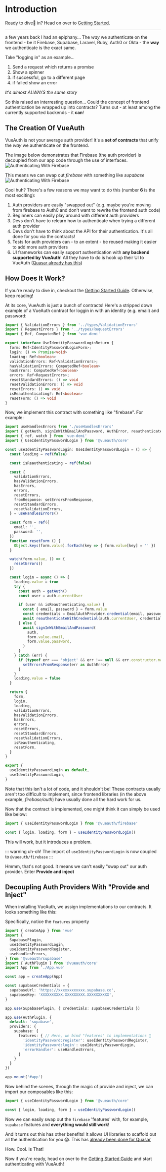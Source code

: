 # Introduction
Ready to dive🤿 in? Head on over to [Getting Started](/guide/getting-started.html).

---

a few years back I had an epiphany... The *way* we authenticate on the frontend - be it Firebase, Supabase, Laravel, Ruby, Auth0 or Okta - the **way** we authenticate is the exact same.

Take "logging in" as an example...
1. Send a request which returns a promise
2. Show a spinner
3. if successful, go to a different page
4. if failed show an error

*It's almost ALWAYS the same story*

So this raised an interresting question... Could the concept of frontend authentication be wrapped up into contracts? Turns out - at least among the currently supported backends - it **can**!

## The Creation Of VueAuth
VueAuth is not your average auth provider! It's a **set of contracts** that unify the *way* we authenticate on the frontend.

The image below demonstrates that Firebase (the auth provider) is decoupled from our app code through the use of interfaces.
![Authenticating With Firebase](/images/authenticating-vue-with-firebase.png)

This means we can swap out *firebase* with something like *supabase*
![Authenticating With Firebase](/images/authenticating-vue-with-supabase.png)

Cool huh? There's a few reasons we may want to do this (number **6** is the most exciting):
1. Auth providers are easily "swapped out" (e.g. maybe you're moving from firebase to Auth0 and don't want to rewrite the frontend auth code)
2. Beginners can easily play around with different auth providers
3. Devs don't have to relearn how to authenticate when trying a different auth provider
4. Devs don't have to think about the API for their authentication. It's all done for you via the contracts!
5. Tests for auth providers can - to an extent - be reused making it easier to add more auth providers
6. UI frameworks can easily support authentication with **any backend supported by VueAuth**! All they have to do is hook up their UI to VueAuth ([Quasar already has this](https://quasar.vueauth.com))

## How Does It Work?
If you're ready to dive in, checkout the [Getting Started Guide](/guide/getting-started). Otherwise, keep reading!

At its core, VueAuth is just a bunch of contracts! Here's a stripped down example of a VueAuth contract for loggin in with an identity (e.g. email) and password:

```ts
import { ValidationErrors } from '../types/ValidationErrors'
import { RequestErrors } from '../types/RequestErrors'
import { Ref, ComputedRef } from 'vue-demi'

export interface UseIdentityPasswordLoginReturn {
  form: Ref<IdentityPasswordLoginForm>;
  login: () => Promise<void>
  loading: Ref<boolean>
  validationErrors: Ref<ValidationErrors>;
  hasValidationErrors: ComputedRef<boolean>
  hasErrors: ComputedRef<boolean>
  errors: Ref<RequestErrors>;
  resetStandardErrors: () => void
  resetValidationErrors: () => void
  resetErrors: () => void
  isReauthenticating?: Ref<boolean>
  resetForm: () => void
}
```

Now, we implement this contract with something like "firebase". For example:

```ts
import useHandlesErrors from './useHandlesErrors'
import { getAuth, signInWithEmailAndPassword, AuthError, reauthenticateWithCredential, EmailAuthProvider } from 'firebase/auth'
import { ref, watch } from 'vue-demi'
import { UseIdentityPasswordLogin } from '@vueauth/core'

const useIdentityPasswordLogin: UseIdentityPasswordLogin = () => {
  const loading = ref(false)

  const isReauthenticating = ref(false)

  const {
    validationErrors,
    hasValidationErrors,
    hasErrors,
    errors,
    resetErrors,
    fromResponse: setErrorsFromResponse,
    resetStandardErrors,
    resetValidationErrors,
  } = useHandlesErrors()

  const form = ref({
    email: '',
    password: '',
  })
  function resetForm () {
    Object.keys(form.value).forEach(key => { form.value[key] = '' })
  }

  watch(form.value, () => {
    resetErrors()
  })

  const login = async () => {
    loading.value = true
    try {
      const auth = getAuth()
      const user = auth.currentUser

      if (user && isReauthenticating.value) {
        const { email, password } = form.value
        const credentials = EmailAuthProvider.credential(email, password)
        await reauthenticateWithCredential(auth.currentUser, credentials)
      } else {
        await signInWithEmailAndPassword(
          auth,
          form.value.email,
          form.value.password,
        )
      }
    } catch (err) {
      if (typeof err === 'object' && err !== null && err.constructor.name === 'FirebaseError') {
        setErrorsFromResponse(err as AuthError)
      }
    }
    loading.value = false
  }

  return {
    form,
    login,
    loading,
    validationErrors,
    hasValidationErrors,
    hasErrors,
    errors,
    resetErrors,
    resetStandardErrors,
    resetValidationErrors,
    isReauthenticating,
    resetForm,
  }
}

export {
  useIdentityPasswordLogin as default,
  useIdentityPasswordLogin,
}
```

Note that this isn't a lot of code, and it shouldn't be! These contracts usually aren't too difficult to implement, since frontend libraries (in the above example, *firebase/auth*) have usually done all the hard work for us.

Now that the contract is implemented, one might think it can simply be used like below:

```ts
import { useIdentityPasswordLogin } from '@vueauth/firebase'

const { login, loading, form } = useIdentityPasswordLogin()
```

This will work, but it introduces a problem.

::: warning uh-oh!
The import of `useIdentityPasswordLogin` is now coupled to `@vueauth/firebase`
:::

Hmmm, that's not good. It means we can't easily "swap out" our auth provider. Enter **Provide and inject**

## Decoupling Auth Providers With "Provide and Inject"
When installing VueAuth, we assign implementations to our contracts. It looks something like this:

Specifically, notice the `features` property
```ts
import { createApp } from 'vue'
import {
  SupabasePlugin,
  useIdentityPasswordLogin,
  useIdentityPasswordRegister,
  useHandlesErrors,
} from '@vueauth/supabase'
import { AuthPlugin } from '@vueauth/core'
import App from './App.vue'

const app = createApp(App)

const supabaseCredentials = {
  supabaseUrl: 'https://xxxxxxxxxxxx.supabase.co',
  supabaseKey: 'XXXXXXXXXX.XXXXXXXXX.XXXXXXXXXX',
}

app.use(SupabasePlugin, { credentials: supabaseCredentials })

app.use(AuthPlugin, {
  default: 'supabase',
  providers: {
    supabase: {
      features: { // Here, we bind "features" to implementations 🤿
        'identityPassword:register': useIdentityPasswordRegister,
        'identityPassword:login': useIdentityPasswordLogin,
        'errorHandler': useHandlesErrors,
      }
    }
  }
})

app.mount('#app')
```

Now behind the scenes, through the magic of provide and inject, we can import our composables like this:

```ts
import { useIdentityPasswordLogin } from '@vueauth/core'

const { login, loading, form } = useIdentityPasswordLogin()
```

Now we can easily swap out the `firebase` 'features' with, for example, `supabase` features and **everything would still work**!

And it turns out this has other benefits! It allows UI libraries to scaffold out all the authentication for you 😱. This has [already been done for Quasar](https://quasar.vueauth.com)

How. Cool. Is That!

Now if you're ready, head on over to the [Getting Started Guide](/guide/getting-started) and start authenticating with VueAuth!